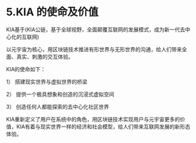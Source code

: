 # 5.KIA 的使命及价值

KIA基于(KIA公链，基于全球视野，全面颠覆互联网的发展模式，成为新一代去中心化的互联网)

以元宇宙为核心，用区块链技术推进有形世界与无形世界的沟通，给人们带来全面、真实、刺激的交互体验。

KIA的使命如下：

1） 搭建现实世界与虚拟世界的桥梁

2） 提供一个极具想象和创造的沉浸式虚拟空间

3） 创造任何人都能探索的去中心化社区世界

KIA重新定义了用户在系统中的角色，用区块链技术实现用户与元宇宙更多的价值，KIA有着与现实世界一样的经济和社会模型，给人们带来互联网发展的新形态体验。
